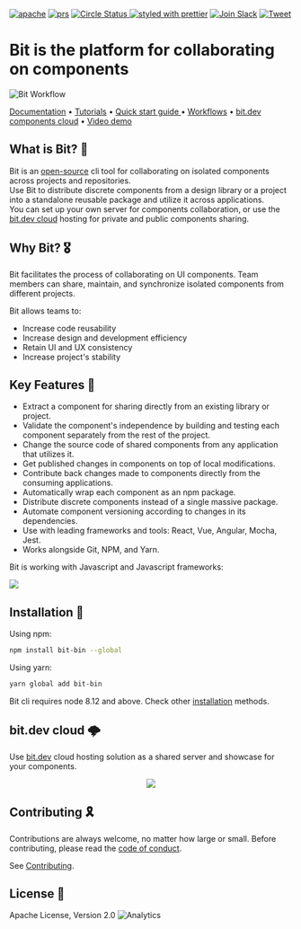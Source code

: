  <a href="https://opensource.org/licenses/Apache-2.0"><img alt="apache" src="https://img.shields.io/badge/License-Apache%202.0-blue.svg"></a>
 <a href="https://github.com/teambit/bit/blob/master/CONTRIBUTING.md"><img alt="prs" src="https://img.shields.io/badge/PRs-welcome-brightgreen.svg"></a>
 <a href="https://circleci.com/gh/teambit/bit/tree/master"><img alt="Circle Status" src="https://circleci.com/gh/teambit/bit/tree/master.svg?style=shield&circle-token=d9fc5b19b90fb7e0655d941a5d7f21b61174c4e7">
[![styled with prettier](https://img.shields.io/badge/styled_with-prettier-ff69b4.svg)](https://github.com/prettier/prettier)
<a href="https://join.slack.com/t/bit-dev-community/shared_invite/zt-o2tim18y-UzwOCFdTafmFKEqm2tXE4w" ><img alt="Join Slack" src="https://img.shields.io/badge/Slack-Join%20Bit%20Slack-blueviolet"/></a>
[![Tweet](https://img.shields.io/twitter/url/http/shields.io.svg?style=social)](https://twitter.com/intent/tweet?text=Share%20code%20components%20as%20a%20team%20@bitdev_&url=https://bit.dev&hashtags=opensource,javascript,programming,reactjs,webdev,vuejs,angularjs)

# Bit is the platform for collaborating on components 

![Bit Workflow](https://storage.googleapis.com/static.bit.dev/docs/images/quick_start.png)

[Documentation](https://docs.bit.dev) • [Tutorials](https://docs.bit.dev/docs/tutorials/bit-react-tutorial) • [Quick start guide ](https://docs.bit.dev/docs/quick-start) • [Workflows](https://docs.bit.dev/docs/workflows/workflows) • [bit.dev components cloud](https://bit.dev) • [Video demo](https://www.youtube.com/watch?v=E5lgoz6-nfs) 

## What is Bit? 🤔

Bit is an [open-source](https://github.com/teambit/bit) cli tool for collaborating on isolated components across projects and repositories.  
Use Bit to distribute discrete components from a design library or a project into a standalone reusable package and utilize it across applications.  
You can set up your own server for components collaboration, or use the [bit.dev cloud](#bitdev-cloud-%EF%B8%8F) hosting for private and public components sharing.

## Why Bit? 🎖️

Bit facilitates the process of collaborating on UI components. Team members can share, maintain, and synchronize isolated components from different projects.  

Bit allows teams to:

- Increase code reusability
- Increase design and development efficiency
- Retain UI and UX consistency
- Increase project's stability

## Key Features 🔑

- Extract a component for sharing directly from an existing library or project.
- Validate the component's independence by building and testing each component separately from the rest of the project.
- Change the source code of shared components from any application that utilizes it.
- Get published changes in components on top of local modifications.
- Contribute back changes made to components directly from the consuming applications.
- Automatically wrap each component as an npm package.
- Distribute discrete components instead of a single massive package.
- Automate component versioning according to changes in its dependencies.
- Use with leading frameworks and tools: React, Vue, Angular, Mocha, Jest.  
- Works alongside Git, NPM, and Yarn.

Bit is working with Javascript and Javascript frameworks: 

<img src="https://storage.googleapis.com/static.bit.dev/docs/images/js_logos.png">

## Installation 🚪

Using npm: 

```bash
npm install bit-bin --global
```

Using yarn: 
```bash
yarn global add bit-bin  
```

Bit cli requires node 8.12 and above. Check other [installation](https://docs.bit.dev/docs/installation) methods.

## bit.dev cloud 🌩️

Use [bit.dev](https://bit.dev) cloud hosting solution as a shared server and showcase for your components. 
<p align="center">
 <a href="https://bit.dev"><img src="https://storage.googleapis.com/bit-docs/component-discovery-bit-react-gif.gif"></a>
</p>

## Contributing 🎗️

Contributions are always welcome, no matter how large or small. Before contributing, please read the [code of conduct](CODE_OF_CONDUCT.md).

See [Contributing](CONTRIBUTING.md).

## License 💮

Apache License, Version 2.0
![Analytics](https://ga-beacon.appspot.com/UA-96032224-1/bit/readme)

